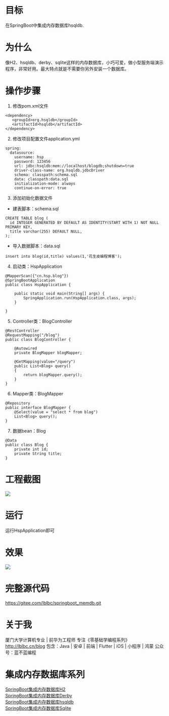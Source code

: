 # 目标
在SpringBoot中集成内存数据库hsqldb.
# 为什么
像H2、hsqldb、derby、sqlite这样的内存数据库，小巧可爱，做小型服务端演示程序，非常好用。最大特点就是不需要你另外安装一个数据库。
# 操作步骤
1. 修改pom.xml文件
```
<dependency>
   <groupId>org.hsqldb</groupId>
   <artifactId>hsqldb</artifactId>
</dependency>
```
2. 修改项目配置文件application.yml
```
spring:
  datasource:
    username: hsp
    password: 123456
    url: jdbc:hsqldb:mem://localhost/blogdb;shutdown=true
    driver-class-name: org.hsqldb.jdbcDriver
    schema: classpath:schema.sql
    data: classpath:data.sql
    initialization-mode: always
    continue-on-error: true
```
3. 添加初始化数据文件
- 建表脚本：schema.sql
```
CREATE TABLE blog (
  id INTEGER GENERATED BY DEFAULT AS IDENTITY(START WITH 1) NOT NULL PRIMARY KEY,
  title varchar(255) DEFAULT NULL,
);
```
- 导入数据脚本：data.sql
```
insert into blog(id,title) values(1,'花生皮编程博客');
```
4. 启动类：HspApplication
```
@MapperScan({"cn.hsp.blog"})
@SpringBootApplication
public class HspApplication {

	public static void main(String[] args) {
		SpringApplication.run(HspApplication.class, args);
	}

}
```
5. Controller类：BlogController
```
@RestController
@RequestMapping("/blog")
public class BlogController {

    @Autowired
    private BlogMapper blogMapper;

    @GetMapping(value="/query")
    public List<Blog> query()
    {
        return blogMapper.query();
    }
}
```
6. Mapper类：BlogMapper
```
@Repository
public interface BlogMapper {
    @Select(value = "select * from blog")
    List<Blog> query();
}
```
7. 数据bean：Blog
```
@Data
public class Blog {
    private int id;
    private String title;
}
```
# 工程截图
![](https://img-blog.csdnimg.cn/img_convert/d4eb1642c9643d1e62ea598247c3f682.png)
# 运行
运行HspApplication即可
# 效果
![](https://img-blog.csdnimg.cn/img_convert/2e0aca90e97ac33f55bc02f2f78a9c15.png)

# 完整源代码
https://gitee.com/lblbc/springboot_memdb.git

# 关于我
厦门大学计算机专业 | 前华为工程师
专注《零基础学编程系列》  http://lblbc.cn/blog
包含：Java | 安卓 | 前端 | Flutter | iOS | 小程序 | 鸿蒙
公众号：蓝不蓝编程

# 集成内存数据库系列
 [SpringBoot集成内存数据库H2](https://cxyxy.blog.csdn.net/article/details/120148641)  
 [SpringBoot集成内存数据库Derby](https://cxyxy.blog.csdn.net/article/details/120148643)  
 [SpringBoot集成内存数据库hsqldb](https://cxyxy.blog.csdn.net/article/details/120148646)  
 [SpringBoot集成内存数据库Sqlite](https://cxyxy.blog.csdn.net/article/details/120148647)